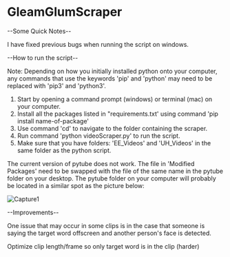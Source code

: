 # GleamGlumScraper

--Some Quick Notes--

I have fixed previous bugs when running the script on windows.

--How to run the script--

Note: Depending on how you initially installed python onto your computer, any commands that use the keywords 'pip' and 'python' may need to be replaced with 'pip3' and 'python3'.

1) Start by opening a command prompt (windows) or terminal (mac) on your computer.
2) Install all the packages listed in "requirements.txt' using command 'pip install name-of-package' 
3) Use command 'cd' to navigate to the folder containing the scraper.
4) Run command 'python videoScraper.py' to run the script.
5) Make sure that you have folders: 'EE_Videos' and 'UH_Videos' in the same folder as the python script. 

The current version of pytube does not work. The file in 'Modified Packages' need to be swapped with the file of the same name in the pytube folder on your desktop. The pytube folder on your computer will probably be located in a similar spot as the picture below:

![Capture1](https://user-images.githubusercontent.com/65328908/167334203-5110cc25-5782-4315-bac7-6d812e2f133a.PNG)



--Improvements--

One issue that may occur in some clips is in the case that someone is saying the target word offscreen and another person's face is detected. 
 
Optimize clip length/frame so only target word is in the clip (harder)
